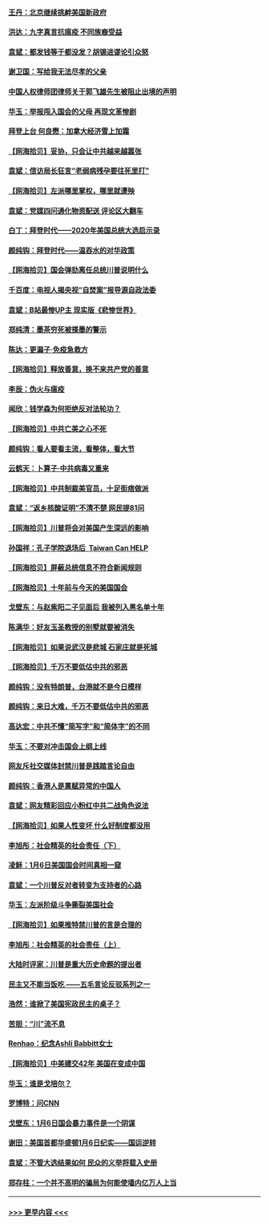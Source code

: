 #### [王丹：北京继续挑衅美国新政府](../pages/nsc993/n12722456.md?t=01311701) 
#### [洪达：九字真言抗瘟疫 不同族裔受益](../pages/nsc993/n12722448.md?t=01311701) 
#### [袁斌：都发钱等于都没发？胡锡进谬论引众怒](../pages/nsc993/n12722393.md?t=01311701) 
#### [谢卫国：写给我无法尽孝的父亲](../pages/nsc993/n12720325.md?t=01311701) 
#### [中国人权律师团律师关于郭飞雄先生被阻止出境的声明](../pages/nsc993/n12720203.md?t=01311701) 
#### [华玉：举报闯入国会的父母 再现文革惨剧](../pages/nsc993/n12719070.md?t=01311701) 
#### [拜登上台 何良懋：加拿大经济雪上加霜](../pages/nsc993/n12718943.md?t=01311701) 
#### [【网海拾贝】妥协，只会让中共越来越嚣张](../pages/nsc993/n12717392.md?t=01311701) 
#### [袁斌：信访局长狂言“老弱病残孕要往死里打”](../pages/nsc993/n12717343.md?t=01311701) 
#### [【网海拾贝】左派哪里掌权，哪里就遭殃](../pages/nsc993/n12715009.md?t=01311701) 
#### [袁斌：党媒四问通化物资配送 评论区大翻车](../pages/nsc993/n12714950.md?t=01311701) 
#### [白丁：拜登时代——2020年美国总统大选启示录](../pages/nsc993/n12714920.md?t=01311701) 
#### [颜纯钩：拜登时代——温吞水的对华政策](../pages/nsc993/n12713245.md?t=01311701) 
#### [【网海拾贝】国会弹劾离任总统川普说明什么](../pages/nsc993/n12712816.md?t=01311701) 
#### [千百度：电视人揭央视“自焚案”报导源自政法委](../pages/nsc993/n12709760.md?t=01311701) 
#### [袁斌：B站最惨UP主 现实版《悲惨世界》](../pages/nsc993/n12709686.md?t=01311701) 
#### [郑纯清：墨茶穷死被搽墨的警示](../pages/nsc993/n12709262.md?t=01311701) 
#### [陈达：更漏子·免疫急救方](../pages/nsc993/n12709244.md?t=01311701) 
#### [【网海拾贝】释放善意，换不来共产党的善意](../pages/nsc993/n12708361.md?t=01311701) 
#### [李辰：伪火与瘟疫](../pages/nsc993/n12707981.md?t=01311701) 
#### [闻欣：钱学森为何拒绝反对法轮功？](../pages/nsc993/n12707407.md?t=01311701) 
#### [【网海拾贝】中共亡美之心不死](../pages/nsc993/n12707621.md?t=01311701) 
#### [颜纯钩：看人要看主流，看整体，看大节](../pages/nsc993/n12707536.md?t=01311701) 
#### [云鹤天：卜算子‧中共病毒又重来](../pages/nsc993/n12707408.md?t=01311701) 
#### [【网海拾贝】中共制裁美官员，十足街痞做派](../pages/nsc993/n12705115.md?t=01311701) 
#### [袁斌：“返乡核酸证明”不清不楚 网民提81问](../pages/nsc993/n12704982.md?t=01311701) 
#### [【网海拾贝】川普将会对美国产生深远的影响](../pages/nsc993/n12703045.md?t=01311701) 
#### [孙国祥：孔子学院退场后  Taiwan Can HELP](../pages/nsc993/n12702430.md?t=01311701) 
#### [【网海拾贝】屏蔽总统信息不符合新闻规则](../pages/nsc993/n12699998.md?t=01311701) 
#### [【网海拾贝】十年前与今天的美国国会](../pages/nsc993/n12696993.md?t=01311701) 
#### [戈壁东：与赵紫阳二子见面后 我被列入黑名单十年](../pages/nsc993/n12696215.md?t=01311701) 
#### [陈满华：好友玉圣教授的别墅就要被消失](../pages/nsc993/n12695411.md?t=01311701) 
#### [【网海拾贝】如果说武汉是悲城 石家庄就是死城](../pages/nsc993/n12694589.md?t=01311701) 
#### [【网海拾贝】千万不要低估中共的邪恶](../pages/nsc993/n12692771.md?t=01311701) 
#### [颜纯钩：没有特朗普，台港就不是今日模样](../pages/nsc993/n12692678.md?t=01311701) 
#### [颜纯钩：来日大难，千万不要低估中共的邪恶](../pages/nsc993/n12692080.md?t=01311701) 
#### [高达宏：中共不懂“简写字”和“简体字”的不同](../pages/nsc993/n12692068.md?t=01311701) 
#### [华玉：不要对冲击国会上纲上线](../pages/nsc993/n12689948.md?t=01311701) 
#### [网友斥社交媒体封禁川普是践踏言论自由](../pages/nsc993/n12687482.md?t=01311701) 
#### [颜纯钩：香港人是禀赋异常的中国人](../pages/nsc993/n12685142.md?t=01311701) 
#### [袁斌：网友精彩回应小粉红中共二战角色说法](../pages/nsc993/n12684994.md?t=01311701) 
#### [【网海拾贝】如果人性变坏 什么好制度都没用](../pages/nsc993/n12683000.md?t=01311701) 
#### [李旭彤：社会精英的社会责任（下）](../pages/nsc993/n12680604.md?t=01311701) 
#### [凌稣：1月6日美国国会时间真相一窥](../pages/nsc993/n12682780.md?t=01311701) 
#### [袁斌：一个川普反对者转变为支持者的心路](../pages/nsc993/n12682700.md?t=01311701) 
#### [华玉：左派阶级斗争撕裂美国社会](../pages/nsc993/n12681226.md?t=01311701) 
#### [【网海拾贝】如果推特禁川普的言是合理的](../pages/nsc993/n12681232.md?t=01311701) 
#### [李旭彤：社会精英的社会责任（上）](../pages/nsc993/n12680501.md?t=01311701) 
#### [大陆时评家：川普是重大历史命题的提出者](../pages/nsc993/n12679904.md?t=01311701) 
#### [民主又不能当饭吃 ——五毛言论反驳系列之一](../pages/nsc993/n12679877.md?t=01311701) 
#### [浩然：谁掀了美国宪政民主的桌子？](../pages/nsc993/n12679850.md?t=01311701) 
#### [苦胆：“川”流不息](../pages/nsc993/n12678388.md?t=01311701) 
#### [Renhao：纪念Ashli Babbitt女士](../pages/nsc993/n12678359.md?t=01311701) 
#### [【网海拾贝】中美建交42年 美国在变成中国](../pages/nsc993/n12678324.md?t=01311701) 
#### [华玉：谁是戈培尔？](../pages/nsc993/n12677515.md?t=01311701) 
#### [罗博特：问CNN](../pages/nsc993/n12677172.md?t=01311701) 
#### [戈壁东：1月6日国会暴力事件是一个阴谋](../pages/nsc993/n12674639.md?t=01311701) 
#### [谢田：美国首都华盛顿1月6日纪实——国运逆转](../pages/nsc993/n12673190.md?t=01311701) 
#### [袁斌：不管大选结果如何 民众的义举将载入史册](../pages/nsc993/n12672787.md?t=01311701) 
#### [郑存柱：一个并不高明的骗局为何能使墙内亿万人上当](../pages/nsc993/n12671449.md?t=01311701) 

----
#### [ >>> 更早内容 <<< ](../indexes/nsc993-earlier.md)
